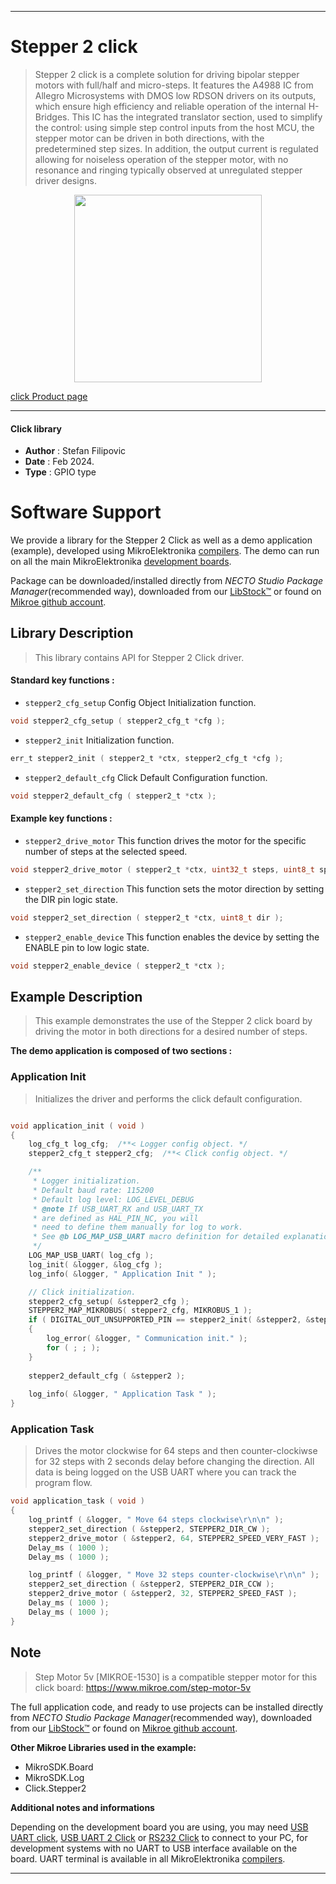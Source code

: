 
---
# Stepper 2 click

> Stepper 2 click is a complete solution for driving bipolar stepper motors with full/half and micro-steps. It features the A4988 IC from Allegro Microsystems with DMOS low RDSON drivers on its outputs, which ensure high efficiency and reliable operation of the internal H-Bridges. This IC has the integrated translator section, used to simplify the control: using simple step control inputs from the host MCU, the stepper motor can be driven in both directions, with the predetermined step sizes. In addition, the output current is regulated allowing for noiseless operation of the stepper motor, with no resonance and ringing typically observed at unregulated stepper driver designs.

<p align="center">
  <img src="https://download.mikroe.com/images/click_for_ide/stepper2_click.png" height=300px>
</p>

[click Product page](https://www.mikroe.com/stepper-2-click)

---


#### Click library

- **Author**        : Stefan Filipovic
- **Date**          : Feb 2024.
- **Type**          : GPIO type


# Software Support

We provide a library for the Stepper 2 Click
as well as a demo application (example), developed using MikroElektronika
[compilers](https://www.mikroe.com/necto-studio).
The demo can run on all the main MikroElektronika [development boards](https://www.mikroe.com/development-boards).

Package can be downloaded/installed directly from *NECTO Studio Package Manager*(recommended way), downloaded from our [LibStock&trade;](https://libstock.mikroe.com) or found on [Mikroe github account](https://github.com/MikroElektronika/mikrosdk_click_v2/tree/master/clicks).

## Library Description

> This library contains API for Stepper 2 Click driver.

#### Standard key functions :

- `stepper2_cfg_setup` Config Object Initialization function.
```c
void stepper2_cfg_setup ( stepper2_cfg_t *cfg );
```

- `stepper2_init` Initialization function.
```c
err_t stepper2_init ( stepper2_t *ctx, stepper2_cfg_t *cfg );
```

- `stepper2_default_cfg` Click Default Configuration function.
```c
void stepper2_default_cfg ( stepper2_t *ctx );
```

#### Example key functions :

- `stepper2_drive_motor` This function drives the motor for the specific number of steps at the selected speed.
```c
void stepper2_drive_motor ( stepper2_t *ctx, uint32_t steps, uint8_t speed );
```

- `stepper2_set_direction` This function sets the motor direction by setting the DIR pin logic state.
```c
void stepper2_set_direction ( stepper2_t *ctx, uint8_t dir );
```

- `stepper2_enable_device` This function enables the device by setting the ENABLE pin to low logic state.
```c
void stepper2_enable_device ( stepper2_t *ctx );
```

## Example Description

> This example demonstrates the use of the Stepper 2 click board by driving the motor in both directions for a desired number of steps.

**The demo application is composed of two sections :**

### Application Init

> Initializes the driver and performs the click default configuration.

```c

void application_init ( void )
{
    log_cfg_t log_cfg;  /**< Logger config object. */
    stepper2_cfg_t stepper2_cfg;  /**< Click config object. */

    /** 
     * Logger initialization.
     * Default baud rate: 115200
     * Default log level: LOG_LEVEL_DEBUG
     * @note If USB_UART_RX and USB_UART_TX 
     * are defined as HAL_PIN_NC, you will 
     * need to define them manually for log to work. 
     * See @b LOG_MAP_USB_UART macro definition for detailed explanation.
     */
    LOG_MAP_USB_UART( log_cfg );
    log_init( &logger, &log_cfg );
    log_info( &logger, " Application Init " );

    // Click initialization.
    stepper2_cfg_setup( &stepper2_cfg );
    STEPPER2_MAP_MIKROBUS( stepper2_cfg, MIKROBUS_1 );
    if ( DIGITAL_OUT_UNSUPPORTED_PIN == stepper2_init( &stepper2, &stepper2_cfg ) ) 
    {
        log_error( &logger, " Communication init." );
        for ( ; ; );
    }
    
    stepper2_default_cfg ( &stepper2 );
    
    log_info( &logger, " Application Task " );
}

```

### Application Task

> Drives the motor clockwise for 64 steps and then counter-clockiwse for 32 steps
with 2 seconds delay before changing the direction. All data is being logged on
the USB UART where you can track the program flow.

```c
void application_task ( void )
{
    log_printf ( &logger, " Move 64 steps clockwise\r\n\n" );
    stepper2_set_direction ( &stepper2, STEPPER2_DIR_CW );
    stepper2_drive_motor ( &stepper2, 64, STEPPER2_SPEED_VERY_FAST );
    Delay_ms ( 1000 );
    Delay_ms ( 1000 );

    log_printf ( &logger, " Move 32 steps counter-clockwise\r\n\n" );
    stepper2_set_direction ( &stepper2, STEPPER2_DIR_CCW );
    stepper2_drive_motor ( &stepper2, 32, STEPPER2_SPEED_FAST );
    Delay_ms ( 1000 );
    Delay_ms ( 1000 );
}
```

## Note

> Step Motor 5v [MIKROE-1530] is a compatible stepper motor for this click board: https://www.mikroe.com/step-motor-5v

The full application code, and ready to use projects can be installed directly from *NECTO Studio Package Manager*(recommended way), downloaded from our [LibStock&trade;](https://libstock.mikroe.com) or found on [Mikroe github account](https://github.com/MikroElektronika/mikrosdk_click_v2/tree/master/clicks).

**Other Mikroe Libraries used in the example:**

- MikroSDK.Board
- MikroSDK.Log
- Click.Stepper2

**Additional notes and informations**

Depending on the development board you are using, you may need
[USB UART click](https://www.mikroe.com/usb-uart-click),
[USB UART 2 Click](https://www.mikroe.com/usb-uart-2-click) or
[RS232 Click](https://www.mikroe.com/rs232-click) to connect to your PC, for
development systems with no UART to USB interface available on the board. UART
terminal is available in all MikroElektronika
[compilers](https://shop.mikroe.com/compilers).

---
